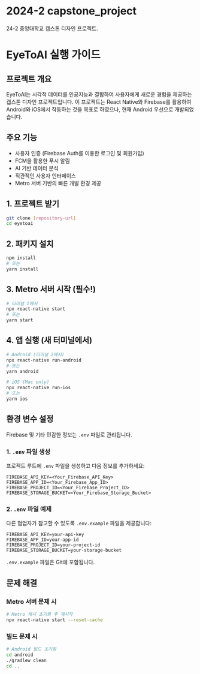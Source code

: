 # 2024-2 capstone_project

24-2 중앙대학교 캡스톤 디자인 프로젝트.

# EyeToAI 실행 가이드

## 프로젝트 개요

EyeToAI는 시각적 데이터를 인공지능과 결합하여 사용자에게 새로운 경험을 제공하는 캡스톤 디자인 프로젝트입니다.
이 프로젝트는 React Native와 Firebase를 활용하여 Android와 iOS에서 작동하는 것을 목표로 하였으나, 현재 Android 우선으로 개발되었습니다.

## 주요 기능

- 사용자 인증 (Firebase Auth를 이용한 로그인 및 회원가입)
- FCM을 활용한 푸시 알림
- AI 기반 데이터 분석
- 직관적인 사용자 인터페이스
- Metro 서버 기반의 빠른 개발 환경 제공

## 1. 프로젝트 받기

```bash
git clone [repository-url]
cd eyetoai
```

## 2. 패키지 설치

```bash
npm install
# 또는
yarn install
```

## 3. Metro 서버 시작 (필수!)

```bash
# 터미널 1에서
npx react-native start
# 또는
yarn start
```

## 4. 앱 실행 (새 터미널에서)

```bash
# Android (터미널 2에서)
npx react-native run-android
# 또는
yarn android

# iOS (Mac only)
npx react-native run-ios
# 또는
yarn ios
```

## 환경 변수 설정

Firebase 및 기타 민감한 정보는 `.env` 파일로 관리됩니다.

### 1. `.env` 파일 생성

프로젝트 루트에 `.env` 파일을 생성하고 다음 정보를 추가하세요:

```env
FIREBASE_API_KEY=<Your_Firebase_API_Key>
FIREBASE_APP_ID=<Your_Firebase_App_ID>
FIREBASE_PROJECT_ID=<Your_Firebase_Project_ID>
FIREBASE_STORAGE_BUCKET=<Your_Firebase_Storage_Bucket>
```

### 2. `.env` 파일 예제

다른 협업자가 참고할 수 있도록 `.env.example` 파일을 제공합니다:

```env
FIREBASE_API_KEY=your-api-key
FIREBASE_APP_ID=your-app-id
FIREBASE_PROJECT_ID=your-project-id
FIREBASE_STORAGE_BUCKET=your-storage-bucket
```

`.env.example` 파일은 Git에 포함됩니다.

## 문제 해결

### Metro 서버 문제 시

```bash
# Metro 캐시 초기화 후 재시작
npx react-native start --reset-cache
```

### 빌드 문제 시

```bash
# Android 빌드 초기화
cd android
./gradlew clean
cd ..
```
